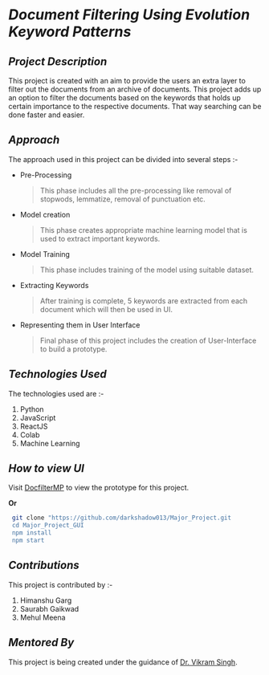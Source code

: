 #  _Document Filtering Using Evolution Keyword Patterns_

## _Project Description_

This project is created with an aim to provide the users an extra layer to filter out the documents from an archive of documents. This project adds up an option to filter the documents based on the keywords that holds up certain importance to the respective documents. That way searching can be done faster and easier.

## _Approach_
The approach used in this project can be divided into several steps :-
- Pre-Processing
	> This phase includes all the pre-processing like removal of stopwods, lemmatize, removal of punctuation etc.
- Model creation
	> This phase creates appropriate machine learning model that is used to extract important keywords.
- Model Training
	> This phase includes training of the model using suitable dataset.
- Extracting Keywords
	> After training is complete, 5 keywords are extracted from each document which will then be used in UI.
- Representing them in User Interface
	> Final phase of this project includes the creation of User-Interface to build a prototype.

 ## _Technologies Used_
 The technologies used are :-
 1. Python
 2. JavaScript
 3. ReactJS
 4. Colab
 5. Machine Learning
 
 ## _How to view UI_
Visit [DocfilterMP](https://docfltermp.web.app) to view the prototype for this project.

**Or**
```sh
 git clone "https://github.com/darkshadow013/Major_Project.git
 cd Major_Project_GUI
 npm install
 npm start
```
## _Contributions_

This project is contributed by :-

1. Himanshu Garg
2. Saurabh Gaikwad
3. Mehul Meena

## _Mentored By_

This project is being created under the guidance of [Dr. Vikram Singh](https://www.nitkkr.ac.in/comp_faculty_details.php?idd=93).


